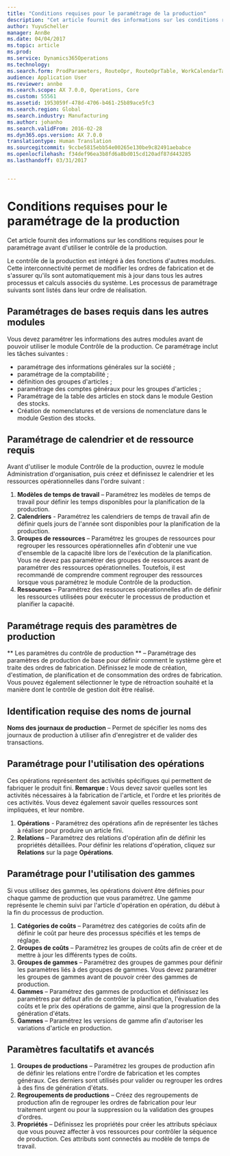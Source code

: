 ```yaml
---
title: "Conditions requises pour le paramétrage de la production"
description: "Cet article fournit des informations sur les conditions requises pour le paramétrage avant d&quot;utiliser le contrôle de la production."
author: YuyuScheller
manager: AnnBe
ms.date: 04/04/2017
ms.topic: article
ms.prod: 
ms.service: Dynamics365Operations
ms.technology: 
ms.search.form: ProdParameters, RouteOpr, RouteOprTable, WorkCalendarTable, WorkTimeTable, WrkCtrTable
audience: Application User
ms.reviewer: annbe
ms.search.scope: AX 7.0.0, Operations, Core
ms.custom: 55561
ms.assetid: 1953059f-478d-4706-b461-25b89ace5fc3
ms.search.region: Global
ms.search.industry: Manufacturing
ms.author: johanho
ms.search.validFrom: 2016-02-28
ms.dyn365.ops.version: AX 7.0.0
translationtype: Human Translation
ms.sourcegitcommit: 9ccbe5815ebb54e00265e130be9c82491aebabce
ms.openlocfilehash: f34def96ea3b8fd6a8bd015cd120adf87d443285
ms.lasthandoff: 03/31/2017


---
```


# <a name="production-setup-requirements"></a>Conditions requises pour le paramétrage de la production

Cet article fournit des informations sur les conditions requises pour le paramétrage avant d'utiliser le contrôle de la production. 

Le contrôle de la production est intégré à des fonctions d'autres modules. Cette interconnectivité permet de modifier les ordres de fabrication et de s'assurer qu'ils sont automatiquement mis à jour dans tous les autres processus et calculs associés du système. Les processus de paramétrage suivants sont listés dans leur ordre de réalisation.

## <a name="required-baseline-setup-in-other-modules"></a>Paramétrages de bases requis dans les autres modules
Vous devez paramétrer les informations des autres modules avant de pouvoir utiliser le module Contrôle de la production. Ce paramétrage inclut les tâches suivantes :

-   paramétrage des informations générales sur la société ;
-   paramétrage de la comptabilité ;
-   définition des groupes d'articles ;
-   paramétrage des comptes généraux pour les groupes d'articles ;
-   Paramétrage de la table des articles en stock dans le module Gestion des stocks.
-   Création de nomenclatures et de versions de nomenclature dans le module Gestion des stocks.

## <a name="required-calendar-and-resource-setup"></a>Paramétrage de calendrier et de ressource requis
Avant d'utiliser le module Contrôle de la production, ouvrez le module Administration d'organisation, puis créez et définissez le calendrier et les ressources opérationnelles dans l'ordre suivant :

1.  **Modèles de temps de travail** – Paramétrez les modèles de temps de travail pour définir les temps disponibles pour la planification de la production.
2.  **Calendriers** - Paramétrez les calendriers de temps de travail afin de définir quels jours de l'année sont disponibles pour la planification de la production.
3.  **Groupes de ressources** – Paramétrez les groupes de ressources pour regrouper les ressources opérationnelles afin d'obtenir une vue d'ensemble de la capacité libre lors de l'exécution de la planification. Vous ne devez pas paramétrer des groupes de ressources avant de paramétrer des ressources opérationnelles. Toutefois, il est recommandé de comprendre comment regrouper des ressources lorsque vous paramétrez le module Contrôle de la production.
4.  **Ressources** – Paramétrez des ressources opérationnelles afin de définir les ressources utilisées pour exécuter le processus de production et planifier la capacité.

## <a name="required-production-parameters-setup"></a>Paramétrage requis des paramètres de production
** Les paramètres du contrôle de production ** – Paramétrage des paramètres de production de base pour définir comment le système gère et traite des ordres de fabrication. Définissez le mode de création, d'estimation, de planification et de consommation des ordres de fabrication. Vous pouvez également sélectionner le type de rétroaction souhaité et la manière dont le contrôle de gestion doit être réalisé.

## <a name="required-journal-name-identification"></a>Identification requise des noms de journal
**Noms des journaux de production** – Permet de spécifier les noms des journaux de production à utiliser afin d'enregistrer et de valider des transactions.

## <a name="setup-if-you-use-operations"></a>Paramétrage pour l'utilisation des opérations
Ces opérations représentent des activités spécifiques qui permettent de fabriquer le produit fini. **Remarque :** Vous devez savoir quelles sont les activités nécessaires à la fabrication de l'article, et l'ordre et les priorités de ces activités. Vous devez également savoir quelles ressources sont impliquées, et leur nombre.

1.  **Opérations** - Paramétrez des opérations afin de représenter les tâches à réaliser pour produire un article fini.
2.  **Relations** – Paramétrez des relations d'opération afin de définir les propriétés détaillées. Pour définir les relations d'opération, cliquez sur **Relations** sur la page **Opérations**.

## <a name="setup-if-you-use-routes"></a>Paramétrage pour l'utilisation des gammes
Si vous utilisez des gammes, les opérations doivent être définies pour chaque gamme de production que vous paramétrez. Une gamme représente le chemin suivi par l'article d'opération en opération, du début à la fin du processus de production.

1.  **Catégories de coûts** – Paramétrez des catégories de coûts afin de définir le coût par heure des processus spécifiés et les temps de réglage.
2.  **Groupes de coûts** – Paramétrez les groupes de coûts afin de créer et de mettre à jour les différents types de coûts.
3.  **Groupes de gammes** – Paramétrez des groupes de gammes pour définir les paramètres liés à des groupes de gammes. Vous devez paramétrer les groupes de gammes avant de pouvoir créer des gammes de production.
4.  **Gammes** – Paramétrez des gammes de production et définissez les paramètres par défaut afin de contrôler la planification, l'évaluation des coûts et le prix des opérations de gamme, ainsi que la progression de la génération d'états.
5.  **Gammes** – Paramétrez les versions de gamme afin d'autoriser les variations d'article en production.

## <a name="optional-advanced-settings"></a>Paramètres facultatifs et avancés
1.  **Groupes de productions** – Paramétrez les groupes de production afin de définir les relations entre l'ordre de fabrication et les comptes généraux. Ces derniers sont utilisés pour valider ou regrouper les ordres à des fins de génération d'états.
2.  **Regroupements de productions** – Créez des regroupements de production afin de regrouper les ordres de fabrication pour leur traitement urgent ou pour la suppression ou la validation des groupes d'ordres.
3.  **Propriétés** – Définissez les propriétés pour créer les attributs spéciaux que vous pouvez affecter à vos ressources pour contrôler la séquence de production. Ces attributs sont connectés au modèle de temps de travail.




